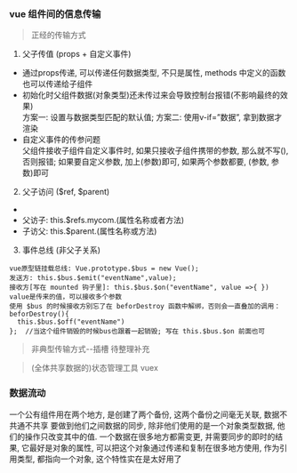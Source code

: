 ### vue 组件间的信息传输
> 正经的传输方式
1. 父子传值 (props + 自定义事件)
  - 通过props传递, 可以传递任何数据类型, 不只是属性, methods 中定义的函数也可以传递给子组件
  - 初始化时父组件数据(对象类型)还未传过来会导致控制台报错(不影响最终的效果)  
  方案一: 设置与数据类型匹配的默认值; 方案二: 使用v-if=”数据”, 拿到数据才渲染  
  - 自定义事件的传参问题  
    父组件接收子组件自定义事件时, 如果只接收子组件携带的参数, 那么就不写(), 否则报错; 如果要自定义参数, 加上(参数)即可, 如果两个参数都要, (参数, 参数)即可  
  
2. 父子访问 ($ref, $parent)
  - <my-component ref='mycom'></my-component> 
  - 父访子: this.$refs.mycom.(属性名称或者方法) 
  - 子访父: this.$parent.(属性名称或方法)
  
3. 事件总线 (非父子关系)
  ```
  vue原型链挂载总线: Vue.prototype.$bus = new Vue();
  发送方: this.$bus.$emit("eventName",value); 
  接收方[写在 mounted 钩子里]: this.$bus.$on("eventName", value =>{ })
  value是传来的值，可以接收多个参数
  使用 $bus 的时候接收方别忘了在 beforDestroy 函数中解绑，否则会一直叠加的调用：
  beforDestroy(){
    this.$bus.$off("eventName")
  };  //当这个组件销毁的时候bus也跟着一起销毁; 写在 this.$bus.$on 前面也可  
  ```

> 非典型传输方式--插槽
待整理补充

> (全体共享数据的)状态管理工具 vuex


### 数据流动
一个公有组件用在两个地方, 是创建了两个备份, 这两个备份之间毫无关联, 数据不共通不共享
要做到他们之间数据的同步, 除非他们使用的是一个对象类型数据, 他们的操作只改变其中的值. 一个数据在很多地方都需变更, 并需要同步的即时的结果, 它最好是对象的属性, 可以把这个对象通过传递和复制在很多地方使用, 作为引用类型, 都指向一个对象, 这个特性实在是太好用了